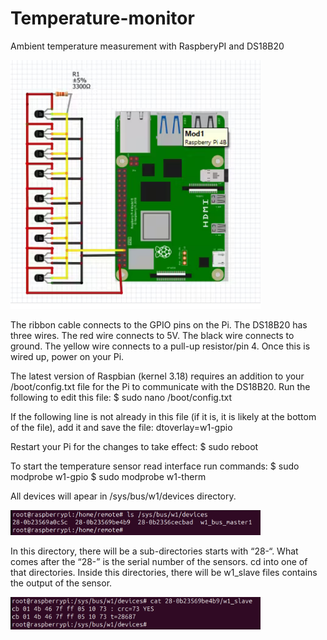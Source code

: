 # Temperature-monitor
Ambient temperature measurement with RaspberyPI and DS18B20

<img  src="images/1.png" width=400>

The ribbon cable connects to the GPIO pins on the Pi. The DS18B20 has three wires. The red wire connects to 5V. 
The black wire connects to ground. The yellow wire connects to a pull-up resistor/pin 4. Once this is wired up, power on your Pi.

The latest version of Raspbian (kernel 3.18) requires an addition to your /boot/config.txt file for the Pi
to communicate with the DS18B20. Run the following to edit this file: 
  $ sudo nano /boot/config.txt

If the following line is not already in this file (if it is, it is likely at the bottom of the file), add it and save the file:
    dtoverlay=w1-gpio

Restart your Pi for the changes to take effect:
    $ sudo reboot

To start the temperature sensor read interface run commands:
    $ sudo modprobe w1-gpio
    $ sudo modprobe w1-therm

All devices will apear in /sys/bus/w1/devices directory.

<img  src="images/2.png" width=400>

In this directory, there will be a sub-directories starts with “28-“. What comes after the “28-” is the serial number of the sensors. cd into one of that directories. Inside this directories, there will be w1_slave files contains the output of the sensor.

<img  src="images/3.png" width=400>

